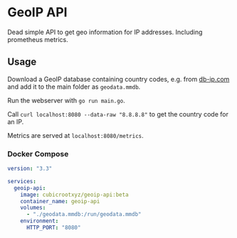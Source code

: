 # GeoIP API

Dead simple API to get geo information for IP addresses. Including prometheus metrics.

## Usage

Download a GeoIP database containing country codes, e.g. from [db-ip.com](https://db-ip.com/db/download/ip-to-country-lite) and add it to the main folder as `geodata.mmdb`. 

Run the webserver with `go run main.go`. 

Call `curl localhost:8080 --data-raw "8.8.8.8"` to get the country code for an IP.

Metrics are served at `localhost:8080/metrics`.

### Docker Compose

```yaml
version: "3.3"

services:
  geoip-api:
    image: cubicrootxyz/geoip-api:beta
    container_name: geoip-api
    volumes:
      - "./geodata.mmdb:/run/geodata.mmdb"
    environment:
      HTTP_PORT: "8080"
```

